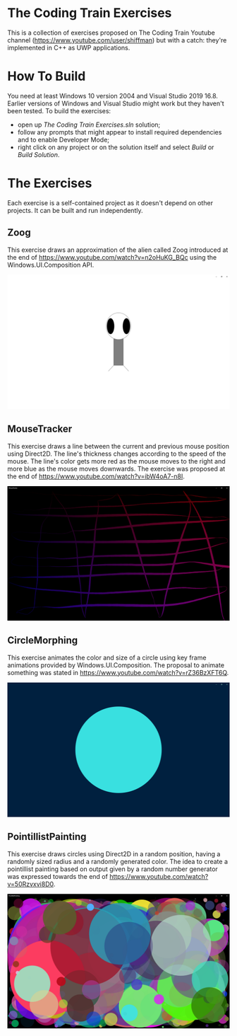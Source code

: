 # The Coding Train Exercises
This is a collection of exercises proposed on The Coding Train Youtube channel (https://www.youtube.com/user/shiffman) but with a catch: they're implemented in C++ as UWP applications.
# How To Build
You need at least Windows 10 version 2004 and Visual Studio 2019 16.8. Earlier versions of Windows and Visual Studio might work but they haven't been tested.
To build the exercises:
- open up *The Coding Train Exercises.sln* solution;
- follow any prompts that might appear to install required dependencies and to enable Developer Mode;
- right click on any project or on the solution itself and select *Build* or *Build Solution*.
# The Exercises
Each exercise is a self-contained project as it doesn't depend on other projects. It can be built and run independently.
## Zoog
This exercise draws an approximation of the alien called Zoog introduced at the end of https://www.youtube.com/watch?v=n2oHuKG_BQc using the Windows.UI.Composition API.

![Screenshot of the Zoog application.](ReadMeAssets/zoog_screenshot.png)
## MouseTracker
This exercise draws a line between the current and previous mouse position using Direct2D. The line's thickness changes according to the speed of the mouse. The line's color gets more red as the mouse moves to the right and more blue as the mouse moves downwards. The exercise was proposed at the end of https://www.youtube.com/watch?v=ibW4oA7-n8I.

![Screenshot of the MouseTracker application.](ReadMeAssets/mouse_tracker_screenshot.png)
## CircleMorphing
This exercise animates the color and size of a circle using key frame animations provided by Windows.UI.Composition. The proposal to animate something was stated in https://www.youtube.com/watch?v=rZ36BzXFT6Q.

![Screenshot of the CircleMorphing application.](ReadMeAssets/circle_morphing_screenshot.png)
## PointillistPainting
This exercise draws circles using Direct2D in a random position, having a randomly sized radius and a randomly generated color. The idea to create a pointillist painting based on output given by a random number generator was expressed towards the end of https://www.youtube.com/watch?v=50Rzvxvi8D0.

![Screenshot of the PointillistPainting application.](ReadMeAssets/pointillist_painting_screenshot.png)
